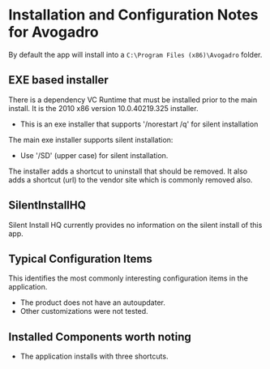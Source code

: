 # Installation and Configuration Notes for Avogadro

By default the app will install into a `C:\Program Files (x86)\Avogadro` folder.


## EXE based installer

There is a dependency VC Runtime that must be installed prior to the main install. It is the 2010 x86 version 10.0.40219.325 installer.
* This is an exe installer that supports '/norestart /q' for silent installation

The main exe installer supports silent installation:
* Use '/SD' (upper case) for silent installation.

The installer adds a shortcut to uninstall that should be removed.  It also adds a shortcut (url) to the vendor site which is commonly removed also.

## SilentInstallHQ
Silent Install HQ currently provides no information on the silent install of this app.

## Typical Configuration Items 

This identifies the most commonly interesting configuration items in the application.

* The product does not have an autoupdater.
* Other customizations were not tested.

## Installed Components worth noting

* The application installs with three shortcuts. 